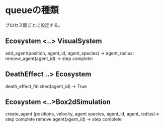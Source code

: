 # queueの種類

プロセス間ごとに設定する。

## Ecosystem <..> VisualSystem 

add_agent(position, agent_id, agent_species) -> agent_radius:
remove_agent(agent_id) -> step complete:

## DeathEffect ..> Ecosystem

death_effect_finished(agent_id) -> True

## Ecosystem <..>Box2dSimulation

create_agent (positions, velocity, agent species, agent_id, agent_radius)-> step complete
remove agent(agent_id) -> step complete